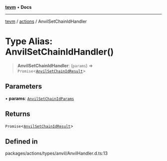 [**tevm**](../../README.md) • **Docs**

***

[tevm](../../modules.md) / [actions](../README.md) / AnvilSetChainIdHandler

# Type Alias: AnvilSetChainIdHandler()

> **AnvilSetChainIdHandler**: (`params`) => `Promise`\<[`AnvilSetChainIdResult`](AnvilSetChainIdResult.md)\>

## Parameters

• **params**: [`AnvilSetChainIdParams`](AnvilSetChainIdParams.md)

## Returns

`Promise`\<[`AnvilSetChainIdResult`](AnvilSetChainIdResult.md)\>

## Defined in

packages/actions/types/anvil/AnvilHandler.d.ts:13
